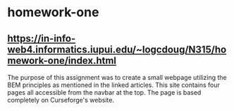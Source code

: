 # homework-one
## https://in-info-web4.informatics.iupui.edu/~logcdoug/N315/homework-one/index.html
The purpose of this assignment was to create a small webpage utilizing the BEM principles as mentioned in the linked articles. This site contains four pages all accessible from the navbar at the top. The page is based completely on Curseforge's website.
